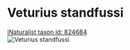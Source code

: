 
Veturius standfussi
===================
  
[iNaturalist taxon id: 824684](https://www.inaturalist.org/taxa/824684)  
![Veturius standfussi](https://inaturalist-open-data.s3.amazonaws.com/photos/249977002/medium.jpeg)